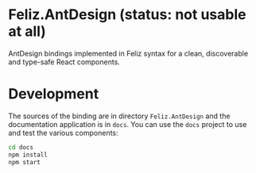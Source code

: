 # Feliz.AntDesign (status: not usable at all)

AntDesign bindings implemented in Feliz syntax for a clean, discoverable and type-safe React components.

# Development

The sources of the binding are in directory `Feliz.AntDesign` and the documentation application is in `docs`. You can use the `docs` project to use and test the various components:
```bash
cd docs
npm install
npm start
```